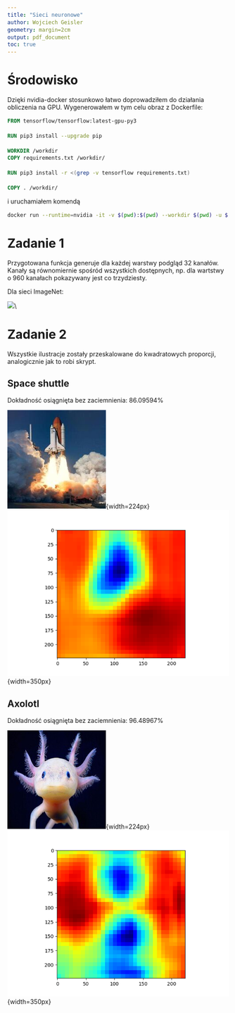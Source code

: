 ```yaml
---
title: "Sieci neuronowe"
author: Wojciech Geisler
geometry: margin=2cm
output: pdf_document
toc: true
---
```


# Środowisko

Dzięki nvidia-docker stosunkowo łatwo doprowadziłem do działania obliczenia na
GPU. Wygenerowałem w tym celu obraz z Dockerfile:
```Dockerfile
FROM tensorflow/tensorflow:latest-gpu-py3

RUN pip3 install --upgrade pip

WORKDIR /workdir
COPY requirements.txt /workdir/

RUN pip3 install -r <(grep -v tensorflow requirements.txt)

COPY . /workdir/
```
i uruchamiałem komendą
```bash
docker run --runtime=nvidia -it -v $(pwd):$(pwd) --workdir $(pwd) -u $(id -u):$(id -g) tfgpu:0.3O
```

# Zadanie 1

Przygotowana funkcja generuje dla każdej warstwy podgląd 32 kanałów.
Kanały są równomiernie spośród wszystkich dostępnych, np. dla wartstwy o 960
kanałach pokazywany jest co trzydziesty.

Dla sieci ImageNet:

![](./hw1/plot.png)\ 

# Zadanie 2

Wszystkie ilustracje zostały przeskalowane do kwadratowych proporcji, analogicznie jak
to robi skrypt.

## Space shuttle

Dokładność osiągnięta bez zaciemnienia: 86.09594%

![](./hw2/shuttle.sq.jpg){width=224px}
![](./hw2/shuttle.jpg.heatmap.png){width=350px}

## Axolotl

Dokładność osiągnięta bez zaciemnienia: 96.48967%

![](./hw2/out.jpg){width=224px}
![](./hw2/axolotl.jpg.heatmap.png){width=350px}

